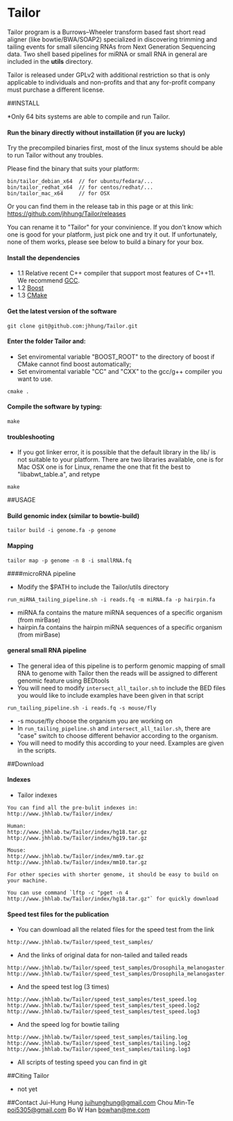 Tailor
=========
Tailor program is a Burrows–Wheeler transform based fast short read aligner (like bowtie/BWA/SOAP2) specialized in discovering trimming and tailing events for small silencing RNAs from Next Generation Sequencing data. 
Two shell based pipelines for miRNA or small RNA in general are included in the **utils** directory.

Tailor is released under GPLv2 with additional restriction so that is only applicable to individuals and non-profits and that any for-profit company must purchase a different license.

##INSTALL

*Only 64 bits systems are able to compile and run Tailor. 

#### Run the binary directly without instaillation (if you are lucky)

Try the precompiled binaries first, most of the linux systems should be able to run Tailor without any troubles.

Please find the binary that suits your platform:

```
bin/tailor_debian_x64  // for ubuntu/fedara/...
bin/tailor_redhat_x64  // for centos/redhat/...
bin/tailor_mac_x64     // for OSX
```

Or you can find them in the release tab in this page or at this link:
https://github.com/jhhung/Tailor/releases

You can rename it to "Tailor" for your convinience.
If you don't know which one is good for your platform, just pick one and try it out.
If unfortunately, none of them works, please see below to build a binary for your box.

#### Install the dependencies

- 1.1 Relative recent C++ compiler that support most features of C++11. We recommend [GCC](http://gcc.gnu.org/).
- 1.2 [Boost](http://www.boost.org/users/download/)
- 1.3 [CMake](http://www.cmake.org/)

#### Get the latest version of the software

```
git clone git@github.com:jhhung/Tailor.git
```

#### Enter the folder Tailor and:

- Set enviromental variable "BOOST_ROOT" to the directory of boost if CMake cannot find boost automatically;
- Set enviromental variable "CC" and "CXX" to the gcc/g++ compiler you want to use.	

```
cmake .
```
   
	
#### Compile the software by typing:

```
make
```

#### troubleshooting
- If you got linker error, it is possible that the default library in the lib/ is not suitable to your platform. 
 There are two libraries available, one is for Mac OSX one is for Linux, rename the one that fit the best to "libabwt_table.a",
 and retype 

```
make
```
	
##USAGE

#### Build genomic index (similar to bowtie-build)

```
tailor build -i genome.fa -p genome
```

#### Mapping 

```
tailor map -p genome -n 8 -i smallRNA.fq
```

####microRNA pipeline

- Modify the $PATH to include the Tailor/utils directory

```
run_miRNA_tailing_pipeline.sh -i reads.fq -m miRNA.fa -p hairpin.fa
```

- miRNA.fa contains the mature miRNA sequences of a specific organism (from mirBase)
- hairpin.fa contains the hairpin miRNA sequences of a specific organism (from mirBase)


#### general small RNA pipeline

- The general idea of this pipeline is to perform genomic mapping of small RNA to genome with Tailor
then the reads will be assigned to different genomic feature using BEDtools
- You will need to modify `intersect_all_tailor.sh` to include the BED files you would like to include
examples have been given in that script

```
run_tailing_pipeline.sh -i reads.fq -s mouse/fly 
```

- -s mouse/fly choose the organism you are working on
- In `run_tailing_pipeline.sh` and `intersect_all_tailor.sh`, there are "case" switch to choose different behavior according to the organism. 
- You will need to modify this according to your need. Examples are given in the scripts. 

##Download

#### Indexes

- Tailor indexes

```
You can find all the pre-bulit indexes in:
http://www.jhhlab.tw/Tailor/index/

Human:
http://www.jhhlab.tw/Tailor/index/hg18.tar.gz
http://www.jhhlab.tw/Tailor/index/hg19.tar.gz

Mouse:
http://www.jhhlab.tw/Tailor/index/mm9.tar.gz
http://www.jhhlab.tw/Tailor/index/mm10.tar.gz

For other species with shorter genome, it should be easy to build on your machine.

You can use command `lftp -c "pget -n 4 http://www.jhhlab.tw/Tailor/index/hg18.tar.gz"` for quickly download
```

#### Speed test files for the publication

- You can download all the related files for the speed test from the link

```
http://www.jhhlab.tw/Tailor/speed_test_samples/
```

- And the links of original data for non-tailed and tailed reads

```
http://www.jhhlab.tw/Tailor/speed_test_samples/Drosophila_melanogaster.2m.fq
http://www.jhhlab.tw/Tailor/speed_test_samples/Drosophila_melanogaster.all.randomeTailed.fq
```

- And the speed test log (3 times)

```
http://www.jhhlab.tw/Tailor/speed_test_samples/test_speed.log
http://www.jhhlab.tw/Tailor/speed_test_samples/test_speed.log2
http://www.jhhlab.tw/Tailor/speed_test_samples/test_speed.log3
```

- And the speed log for bowtie tailing

```
http://www.jhhlab.tw/Tailor/speed_test_samples/tailing.log
http://www.jhhlab.tw/Tailor/speed_test_samples/tailing.log2
http://www.jhhlab.tw/Tailor/speed_test_samples/tailing.log3
```

- All scripts of testing speed you can find in git

##Citing Tailor
* not yet

##Contact
	Jui-Hung Hung <juihunghung@gmail.com>
	Chou Min-Te <poi5305@gmail.com>
	Bo W Han <bowhan@me.com>
